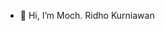 - 👋 Hi, I’m Moch. Ridho Kurniawan

<!---
lewyinn/lewyinn is a ✨ special ✨ repository because its `README.md` (this file) appears on your GitHub profile.
You can click the Preview link to take a look at your changes.
--->
